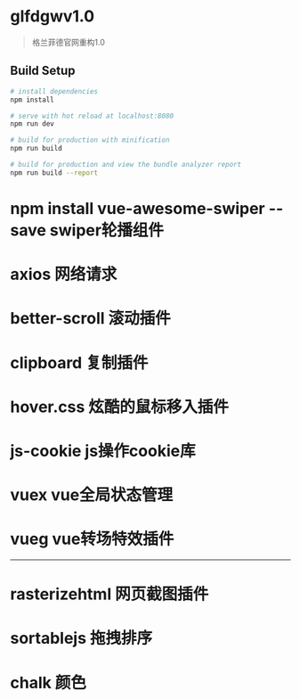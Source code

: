 # glfdgwv1.0

> 格兰菲德官网重构1.0

## Build Setup

``` bash
# install dependencies
npm install

# serve with hot reload at localhost:8080
npm run dev

# build for production with minification
npm run build

# build for production and view the bundle analyzer report
npm run build --report
```
# npm install vue-awesome-swiper --save    swiper轮播组件
# axios    网络请求
# better-scroll   滚动插件
# clipboard   复制插件
# hover.css   炫酷的鼠标移入插件
# js-cookie   js操作cookie库
# vuex   vue全局状态管理
# vueg    vue转场特效插件

***********************
# rasterizehtml  网页截图插件
# sortablejs   拖拽排序

# chalk  颜色

